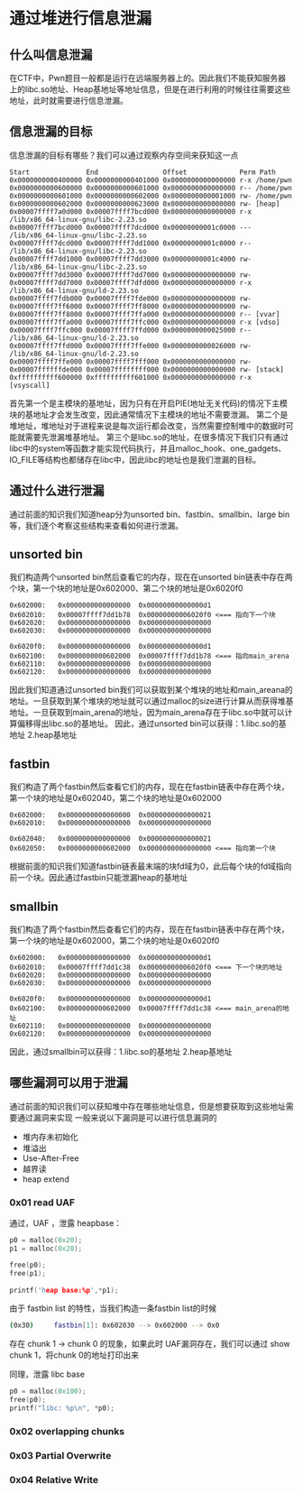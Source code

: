 # 通过堆进行信息泄漏

## 什么叫信息泄漏
在CTF中，Pwn题目一般都是运行在远端服务器上的。因此我们不能获知服务器上的libc.so地址、Heap基地址等地址信息，但是在进行利用的时候往往需要这些地址，此时就需要进行信息泄漏。

## 信息泄漏的目标
信息泄漏的目标有哪些？我们可以通过观察内存空间来获知这一点

```
Start              End                Offset             Perm Path
0x0000000000400000 0x0000000000401000 0x0000000000000000 r-x /home/pwn
0x0000000000600000 0x0000000000601000 0x0000000000000000 r-- /home/pwn
0x0000000000601000 0x0000000000602000 0x0000000000001000 rw- /home/pwn
0x0000000000602000 0x0000000000623000 0x0000000000000000 rw- [heap]
0x00007ffff7a0d000 0x00007ffff7bcd000 0x0000000000000000 r-x /lib/x86_64-linux-gnu/libc-2.23.so
0x00007ffff7bcd000 0x00007ffff7dcd000 0x00000000001c0000 --- /lib/x86_64-linux-gnu/libc-2.23.so
0x00007ffff7dcd000 0x00007ffff7dd1000 0x00000000001c0000 r-- /lib/x86_64-linux-gnu/libc-2.23.so
0x00007ffff7dd1000 0x00007ffff7dd3000 0x00000000001c4000 rw- /lib/x86_64-linux-gnu/libc-2.23.so
0x00007ffff7dd3000 0x00007ffff7dd7000 0x0000000000000000 rw- 
0x00007ffff7dd7000 0x00007ffff7dfd000 0x0000000000000000 r-x /lib/x86_64-linux-gnu/ld-2.23.so
0x00007ffff7fdb000 0x00007ffff7fde000 0x0000000000000000 rw- 
0x00007ffff7ff6000 0x00007ffff7ff8000 0x0000000000000000 rw- 
0x00007ffff7ff8000 0x00007ffff7ffa000 0x0000000000000000 r-- [vvar]
0x00007ffff7ffa000 0x00007ffff7ffc000 0x0000000000000000 r-x [vdso]
0x00007ffff7ffc000 0x00007ffff7ffd000 0x0000000000025000 r-- /lib/x86_64-linux-gnu/ld-2.23.so
0x00007ffff7ffd000 0x00007ffff7ffe000 0x0000000000026000 rw- /lib/x86_64-linux-gnu/ld-2.23.so
0x00007ffff7ffe000 0x00007ffff7fff000 0x0000000000000000 rw- 
0x00007ffffffde000 0x00007ffffffff000 0x0000000000000000 rw- [stack]
0xffffffffff600000 0xffffffffff601000 0x0000000000000000 r-x [vsyscall]
```
首先第一个是主模块的基地址，因为只有在开启PIE(地址无关代码)的情况下主模块的基地址才会发生改变，因此通常情况下主模块的地址不需要泄漏。
第二个是堆地址，堆地址对于进程来说是每次运行都会改变，当然需要控制堆中的数据时可能就需要先泄漏堆基地址。
第三个是libc.so的地址，在很多情况下我们只有通过libc中的system等函数才能实现代码执行，并且malloc_hook、one_gadgets、IO_FILE等结构也都储存在libc中，因此libc的地址也是我们泄漏的目标。

## 通过什么进行泄漏
通过前面的知识我们知道heap分为unsorted bin、fastbin、smallbin、large bin等，我们逐个考察这些结构来查看如何进行泄漏。

## unsorted bin
我们构造两个unsorted bin然后查看它的内存，现在在unsorted bin链表中存在两个块，第一个块的地址是0x602000、第二个块的地址是0x6020f0

```
0x602000:	0x0000000000000000	0x00000000000000d1
0x602010:	0x00007ffff7dd1b78	0x00000000006020f0 <=== 指向下一个块
0x602020:	0x0000000000000000	0x0000000000000000
0x602030:	0x0000000000000000	0x0000000000000000
```

```
0x6020f0:	0x0000000000000000	0x00000000000000d1
0x602100:	0x0000000000602000	0x00007ffff7dd1b78 <=== 指向main_arena
0x602110:	0x0000000000000000	0x0000000000000000
0x602120:	0x0000000000000000	0x0000000000000000
```
因此我们知道通过unsorted bin我们可以获取到某个堆块的地址和main_areana的地址。一旦获取到某个堆块的地址就可以通过malloc的size进行计算从而获得堆基地址。一旦获取到main_arena的地址，因为main_arena存在于libc.so中就可以计算偏移得出libc.so的基地址。
因此，通过unsorted bin可以获得：1.libc.so的基地址 2.heap基地址

## fastbin
我们构造了两个fastbin然后查看它们的内存，现在在fastbin链表中存在两个块，第一个块的地址是0x602040，第二个块的地址是0x602000

```
0x602000:	0x0000000000000000	0x0000000000000021
0x602010:	0x0000000000000000	0x0000000000000000
```

```
0x602040:	0x0000000000000000	0x0000000000000021
0x602050:	0x0000000000602000 	0x0000000000000000 <=== 指向第一个块
```
根据前面的知识我们知道fastbin链表最末端的块fd域为0，此后每个块的fd域指向前一个块。因此通过fastbin只能泄漏heap的基地址

## smallbin
我们构造了两个fastbin然后查看它们的内存，现在在fastbin链表中存在两个块，第一个块的地址是0x602000，第二个块的地址是0x6020f0
```
0x602000:	0x0000000000000000	0x00000000000000d1
0x602010:	0x00007ffff7dd1c38	0x00000000006020f0 <=== 下一个块的地址
0x602020:	0x0000000000000000	0x0000000000000000
0x602030:	0x0000000000000000	0x0000000000000000
```

```
0x6020f0:	0x0000000000000000	0x00000000000000d1
0x602100:	0x0000000000602000	0x00007ffff7dd1c38 <=== main_arena的地址
0x602110:	0x0000000000000000	0x0000000000000000
0x602120:	0x0000000000000000	0x0000000000000000
```
因此，通过smallbin可以获得：1.libc.so的基地址 2.heap基地址

## 哪些漏洞可以用于泄漏
通过前面的知识我们可以获知堆中存在哪些地址信息，但是想要获取到这些地址需要通过漏洞来实现
一般来说以下漏洞是可以进行信息漏洞的

* 堆内存未初始化
* 堆溢出
* Use-After-Free
* 越界读
* heap extend 

###  0x01 read UAF

通过，UAF ，泄露 heapbase：

```c
p0 = malloc(0x20);
p1 = malloc(0x20);

free(p0);
free(p1);
    
printf('heap base:%p',*p1);
```

 由于 fastbin list 的特性，当我们构造一条fastbin list的时候

```bash
(0x30)     fastbin[1]: 0x602030 --> 0x602000 --> 0x0
```

存在 chunk 1 -> chunk 0 的现象，如果此时 UAF漏洞存在，我们可以通过 show chunk 1，将chunk 0的地址打印出来



同理，泄露 libc base

```c
p0 = malloc(0x100);
free(p0);
printf("libc: %p\n", *p0);

```



### 0x02  overlapping chunks





### 0x03 Partial Overwrite



### 0x04 Relative Write